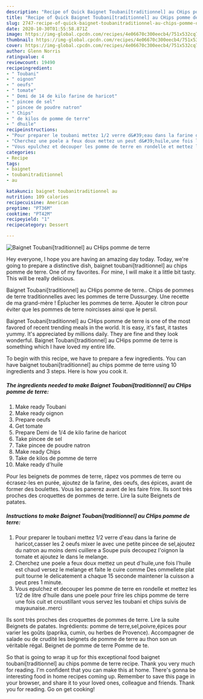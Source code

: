 ```yaml
---
description: "Recipe of Quick Baignet Toubani[traditionnel] au CHips pomme de terre"
title: "Recipe of Quick Baignet Toubani[traditionnel] au CHips pomme de terre"
slug: 2747-recipe-of-quick-baignet-toubanitraditionnel-au-chips-pomme-de-terre
date: 2020-10-30T01:55:58.871Z
image: https://img-global.cpcdn.com/recipes/4e06670c300eecb4/751x532cq70/baignet-toubanitraditionnel-au-chips-pomme-de-terre-photo-principale-de-la-recette.jpg
thumbnail: https://img-global.cpcdn.com/recipes/4e06670c300eecb4/751x532cq70/baignet-toubanitraditionnel-au-chips-pomme-de-terre-photo-principale-de-la-recette.jpg
cover: https://img-global.cpcdn.com/recipes/4e06670c300eecb4/751x532cq70/baignet-toubanitraditionnel-au-chips-pomme-de-terre-photo-principale-de-la-recette.jpg
author: Glenn Norris
ratingvalue: 4
reviewcount: 19490
recipeingredient:
- " Toubani"
- " oignon"
- " oeufs"
- " tomate"
- " Demi de 14 de kilo farine de haricot"
- " pincee de sel"
- " pincee de poudre natron"
- " Chips"
- " de kilos de pomme de terre"
- " dhuile"
recipeinstructions:
- "Pour preparer le toubani mettez 1/2 verre d&#39;eau dans la farine de haricot,casser les 2 oeufs mixer le avec une petite pincee de sel,ajoutez du natron au moins demi cuillere a Soupe puis decoupez l&#39;oignon la tomate et ajoutez le dans le melange."
- "Cherchez une poele a feux doux mettez un peut d&#39;huile,une fois l&#39;huile est chaud versez le melange et faite le cuire comme Des ommellete plat puit tourne le delicatement a chaque 15 seconde maintener la cuisson a peut pres 1 minute."
- "Vous epulchez et decouper les pomme de terre en rondelle et mettez les 1/2 de litre d&#39;huile dans une poele pour frire les chips pomme de terre une fois cuit et croustillant vous servez les toubani et chips suivis de mayaunaise..merci"
categories:
- Recipe
tags:
- baignet
- toubanitraditionnel
- au

katakunci: baignet toubanitraditionnel au 
nutrition: 109 calories
recipecuisine: American
preptime: "PT36M"
cooktime: "PT42M"
recipeyield: "1"
recipecategory: Dessert

---
```



![Baignet Toubani[traditionnel] au CHips pomme de terre](https://img-global.cpcdn.com/recipes/4e06670c300eecb4/751x532cq70/baignet-toubanitraditionnel-au-chips-pomme-de-terre-photo-principale-de-la-recette.jpg)

Hey everyone, I hope you are having an amazing day today. Today, we're going to prepare a distinctive dish, baignet toubani[traditionnel] au chips pomme de terre. One of my favorites. For mine, I will make it a little bit tasty. This will be really delicious.

Baignet Toubani[traditionnel] au CHips pomme de terre.. Chips de pommes de terre traditionnelles avec les pommes de terre Dussurgey. Une recette de ma grand-mère ! Éplucher les pommes de terre. Ajouter le citron pour éviter que les pommes de terre noircisses ainsi que le persil.

Baignet Toubani[traditionnel] au CHips pomme de terre is one of the most favored of recent trending meals in the world. It is easy, it's fast, it tastes yummy. It's appreciated by millions daily. They are fine and they look wonderful. Baignet Toubani[traditionnel] au CHips pomme de terre is something which I have loved my entire life.


To begin with this recipe, we have to prepare a few ingredients. You can have baignet toubani[traditionnel] au chips pomme de terre using 10 ingredients and 3 steps. Here is how you cook it.

<!--inarticleads1-->

##### The ingredients needed to make Baignet Toubani[traditionnel] au CHips pomme de terre:

1. Make ready  Toubani
1. Make ready  oignon
1. Prepare  oeufs
1. Get  tomate
1. Prepare  Demi de 1/4 de kilo farine de haricot
1. Take  pincee de sel
1. Take  pincee de poudre natron
1. Make ready  Chips
1. Take  de kilos de pomme de terre
1. Make ready  d&#39;huile


Pour les beignets de pommes de terre, râpez vos pommes de terre ou écrasez-les en purée, ajoutez de la farine, des oeufs, des épices, avant de former des boulettes. Vous les panerez avant de les faire frire. Ils sont très proches des croquettes de pommes de terre. Lire la suite Beignets de patates. 

<!--inarticleads2-->

##### Instructions to make Baignet Toubani[traditionnel] au CHips pomme de terre:

1. Pour preparer le toubani mettez 1/2 verre d&#39;eau dans la farine de haricot,casser les 2 oeufs mixer le avec une petite pincee de sel,ajoutez du natron au moins demi cuillere a Soupe puis decoupez l&#39;oignon la tomate et ajoutez le dans le melange.
1. Cherchez une poele a feux doux mettez un peut d&#39;huile,une fois l&#39;huile est chaud versez le melange et faite le cuire comme Des ommellete plat puit tourne le delicatement a chaque 15 seconde maintener la cuisson a peut pres 1 minute.
1. Vous epulchez et decouper les pomme de terre en rondelle et mettez les 1/2 de litre d&#39;huile dans une poele pour frire les chips pomme de terre une fois cuit et croustillant vous servez les toubani et chips suivis de mayaunaise..merci


Ils sont très proches des croquettes de pommes de terre. Lire la suite Beignets de patates. Ingrédients: pomme de terre,sel,poivre,épices pour varier les goûts (paprika, cumin, ou herbes de Provence). Accompagner de salade ou de crudité les beignets de pomme de terre au thon son un véritable régal. Beignet de pomme de terre Pomme de te. 

So that is going to wrap it up for this exceptional food baignet toubani[traditionnel] au chips pomme de terre recipe. Thank you very much for reading. I'm confident that you can make this at home. There's gonna be interesting food in home recipes coming up. Remember to save this page in your browser, and share it to your loved ones, colleague and friends. Thank you for reading. Go on get cooking!
